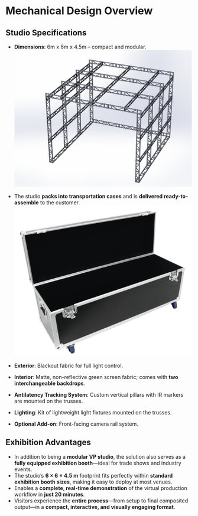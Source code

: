 # Mechanical Design Overview

## Studio Specifications

- **Dimensions**: 6m x 6m x 4.5m – compact and modular.
![Frame Overview](FlatFrameFront.PNG)


- The studio **packs into transportation cases** and is **delivered ready-to-assemble** to the customer.
![Transportation Cases](TransportCases.jpg)


- **Exterior**: Blackout fabric for full light control.
- **Interior**: Matte, non-reflective green screen fabric; comes with **two interchangeable backdrops**.
- **Antilatency Tracking System**: Custom vertical pillars with IR markers are mounted on the trusses.
- **Lighting**: Kit of lightweight light fixtures mounted on the trusses.
- **Optional Add-on**: Front-facing camera rail system.

## Exhibition Advantages

- In addition to being a **modular VP studio**, the solution also serves as a **fully equipped exhibition booth**—ideal for trade shows and industry events.
- The studio’s **6 × 6 × 4.5 m** footprint fits perfectly within **standard exhibition booth sizes**, making it easy to deploy at most venues.
- Enables a **complete, real-time demonstration** of the virtual production workflow in **just 20 minutes**.
- Visitors experience the **entire process**—from setup to final composited output—in a **compact, interactive, and visually engaging format**.

